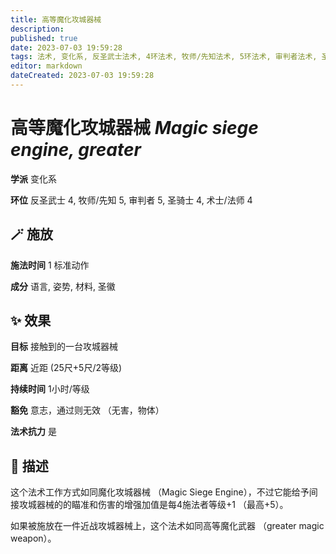 ```yaml
---
title: 高等魔化攻城器械
description: 
published: true
date: 2023-07-03 19:59:28
tags: 法术, 变化系, 反圣武士法术, 4环法术, 牧师/先知法术, 5环法术, 审判者法术, 圣骑士法术, 术士/法师法术
editor: markdown
dateCreated: 2023-07-03 19:59:28
---
```


# **高等魔化攻城器械** *Magic siege engine, greater*

**学派** 变化系 

**环位** 反圣武士 4, 牧师/先知 5, 审判者 5, 圣骑士 4, 术士/法师 4

## 🪄 施放

**施法时间** 1 标准动作

**成分** 语言, 姿势, 材料, 圣徽

## ✨ 效果 

**目标** 接触到的一台攻城器械 

**距离** 近距 (25尺+5尺/2等级)  

**持续时间** 1小时/等级 

**豁免** 意志，通过则无效 （无害，物体）

**法术抗力** 是

## 📖 描述

这个法术工作方式如同魔化攻城器械 （Magic Siege Engine），不过它能给予间接攻城器械的的瞄准和伤害的增强加值是每4施法者等级+1 （最高+5）。

如果被施放在一件近战攻城器械上，这个法术如同高等魔化武器 （greater magic weapon）。
    
